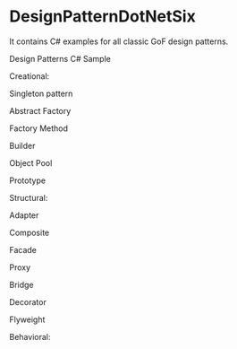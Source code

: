 # DesignPatternDotNetSix
It contains C# examples for all classic GoF design patterns.

Design Patterns C# Sample

Creational:

Singleton pattern

Abstract Factory

Factory Method

Builder

Object Pool

Prototype


Structural:

Adapter

Composite

Facade

Proxy

Bridge

Decorator

Flyweight


Behavioral:
